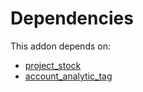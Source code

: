 # Dependencies

This addon depends on:

- [project_stock](../../../../odoo-bringout-oca-project-project_stock)
- [account_analytic_tag](../../../../../oca-financial/odoo-bringout-oca-account-analytic-account_analytic_tag)
